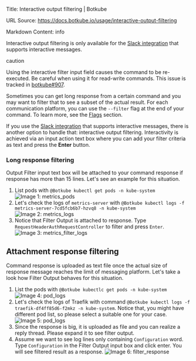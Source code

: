 Title: Interactive output filtering | Botkube

URL Source: https://docs.botkube.io/usage/interactive-output-filtering

Markdown Content:
info

Interactive output filtering is only available for the [Slack integration](https://docs.botkube.io/installation/slack/) that supports interactive messages.

caution

Using the interactive filter input field causes the command to be re-executed. Be careful when using it for read-write commands. This issue is tracked in [botkube#907](https://github.com/kubeshop/botkube/issues/907).

Sometimes you can get long response from a certain command and you may want to filter that to see a subset of the actual result. For each communication platform, you can use the `--filter` flag at the end of your command. To learn more, see the [Flags](https://docs.botkube.io/usage/executor/#filtering-kubectl-output) section.

If you use the [Slack integration](https://docs.botkube.io/installation/slack/) that supports interactive messages, there is another option to handle that: interactive output filtering. Interactivity is achieved via an input action text box where you can add your filter criteria as text and press the **Enter** button.

### Long response filtering[​](#long-response-filtering"DirectlinktoLongresponsefiltering")

Output Filter input text box will be attached to your command response if response has more than 15 lines. Let's see an example for this situation.

1.  List pods with `@Botkube kubectl get pods -n kube-system`![Image 1: metrics_pods](https://docs.botkube.io/assets/images/output-filtering-get-pods-metrics-18c746eb2031cc45bc74a63389340b03.png)
2.  Let's check the logs of `metrics-server` with `@Botkube kubectl logs -f metrics-server-7cd5fcb6b7-hzvq8 -n kube-system`![Image 2: metrics_logs](https://docs.botkube.io/assets/images/output-filtering-metrics-logs-b6007e41cbfcc6ef727f848a0cdd5808.png)
3.  Notice that Filter Output is attached to response. Type `RequestHeaderAuthRequestController` to filter and press `Enter`. ![Image 3: metrics_filter_logs](https://docs.botkube.io/assets/images/output-filtering-metrics-logs-filter-a6e6cfc2918f182e1a29d16066d47198.png)

Attachment response filtering[​](#attachment-response-filtering"DirectlinktoAttachmentresponsefiltering")
---------------------------------------------------------------------------------------------------------------

Command response is uploaded as text file once the actual size of response message reaches the limit of messaging platform. Let's take a look how Filter Output behaves for this situation.

1.  List the pods with `@Botkube kubectlc get pods -n kube-system`![Image 4: pod_logs](https://docs.botkube.io/assets/images/output-filtering-get-pods-21073bfe8502243fe4b90b83b155b99a.png)
2.  Let's check the logs of Traefik with command `@Botkube kubectl logs -f traefik-df4ff85d6-f2mkz -n kube-system`. Notice that, you might have different pod list, so please select a suitable one for your case. ![Image 5: pod_logs](https://docs.botkube.io/assets/images/output-filtering-get-pods-21073bfe8502243fe4b90b83b155b99a.png)
3.  Since the response is big, it is uploaded as file and you can realize a reply thread. Please expand it to see filter output.
4.  Assume we want to see log lines only containing `Configuration` word. Type `Configuration` in the Filter Output input box and click enter. You will see filtered result as a response. ![Image 6: filter_response](https://docs.botkube.io/assets/images/output-filtering-filter-response-5fed09008578a720a302892f2ab81293.png)
